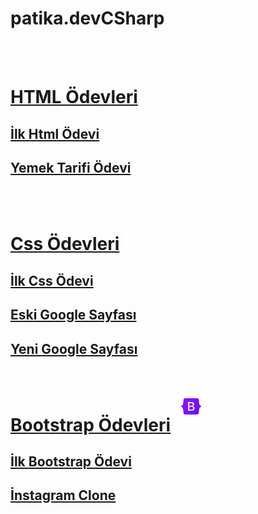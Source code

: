 # patika.devCSharp

# [HTML Ödevleri](https://github.com/KeremAyseli/patika/tree/main/HtmlODev) ![enter image description here](./ReadmeResimler/html.gif)
## [İlk Html Ödevi](https://keremayseli.github.io/patika/HtmlODev/Index.html)
## [Yemek Tarifi Ödevi](https://keremayseli.github.io/patika/HtmlODev/Yemektarifi.html)
# [Css Ödevleri](https://github.com/KeremAyseli/patika/tree/main/HtmlODev) ![enter image description here](./ReadmeResimler/css.gif)
## [İlk Css Ödevi](https://keremayseli.github.io/patika/CssOdev/index.html)
## [Eski Google Sayfası](https://keremayseli.github.io/patika/CssOdev/googleOdevi/index.html)
## [Yeni Google Sayfası](https://keremayseli.github.io/patika/CssOdev/GoogleOdeviYeni/index.html)
# [Bootstrap Ödevleri](https://github.com/KeremAyseli/patika/tree/main/BootStrap) ![enter image description here](./ReadmeResimler/bootstrap.gif)
## [İlk Bootstrap Ödevi](https://keremayseli.github.io/patika/BootStrap/index.html)
## [İnstagram Clone](https://keremayseli.github.io/patika/BootStrap/InstagramClone/index.html)








